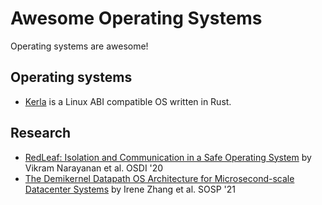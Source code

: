 # Awesome Operating Systems

Operating systems are awesome!

## Operating systems

* [Kerla](https://github.com/nuta/kerla) is a Linux ABI compatible OS written in Rust.

## Research

* [RedLeaf: Isolation and Communication in a Safe Operating System](https://www.usenix.org/conference/osdi20/presentation/narayanan-vikram) by Vikram Narayanan et al. OSDI '20
* [The Demikernel Datapath OS Architecture for Microsecond-scale Datacenter Systems](https://irenezhang.net/papers/demikernel-sosp21.pdf) by Irene Zhang et al. SOSP '21
